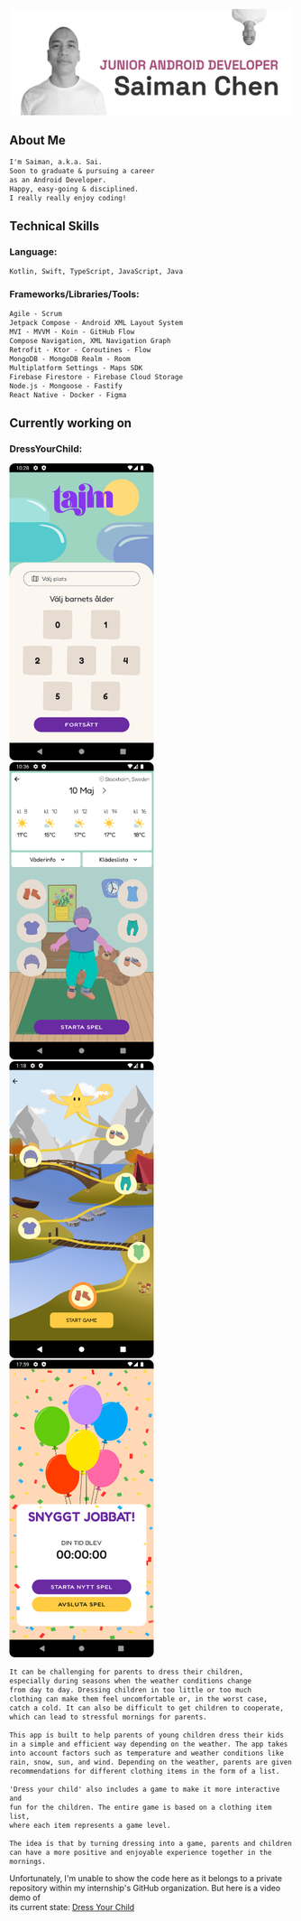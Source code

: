 ![](https://github.com/saimanchen/saimanchen/blob/main/github_profile_header2.png)

## About Me
    I'm Saiman, a.k.a. Sai.
    Soon to graduate & pursuing a career
    as an Android Developer.
    Happy, easy-going & disciplined.
    I really really enjoy coding!

## Technical Skills
### Language:
    Kotlin, Swift, TypeScript, JavaScript, Java

### Frameworks/Libraries/Tools:
    Agile - Scrum
    Jetpack Compose - Android XML Layout System
    MVI - MVVM - Koin - GitHub Flow
    Compose Navigation, XML Navigation Graph
    Retrofit - Ktor - Coroutines - Flow
    MongoDB - MongoDB Realm - Room
    Multiplatform Settings - Maps SDK
    Firebase Firestore - Firebase Cloud Storage
    Node.js - Mongoose - Fastify
    React Native - Docker - Figma

## Currently working on
### DressYourChild:
<img src="https://github.com/saimanchen/saimanchen/blob/main/homescreen_no_location.png" width="256" /> <img src="https://github.com/saimanchen/saimanchen/blob/main/clothingscreen_landing.png" width="256" /> <br>
<img src="https://github.com/saimanchen/saimanchen/blob/main/gamescreen_fall.png" width="256" /> <img src="https://github.com/saimanchen/saimanchen/blob/main/goalscreen_UI.png" width="256" />


    It can be challenging for parents to dress their children, 
    especially during seasons when the weather conditions change
    from day to day. Dressing children in too little or too much 
    clothing can make them feel uncomfortable or, in the worst case, 
    catch a cold. It can also be difficult to get children to cooperate, 
    which can lead to stressful mornings for parents.

    This app is built to help parents of young children dress their kids 
    in a simple and efficient way depending on the weather. The app takes
    into account factors such as temperature and weather conditions like 
    rain, snow, sun, and wind. Depending on the weather, parents are given 
    recommendations for different clothing items in the form of a list.

    'Dress your child' also includes a game to make it more interactive and 
    fun for the children. The entire game is based on a clothing item list, 
    where each item represents a game level.

    The idea is that by turning dressing into a game, parents and children 
    can have a more positive and enjoyable experience together in the mornings.

Unfortunately, I'm unable to show the code here as it belongs to a private <br>
repository within my internship's GitHub organization. But here is a video demo of <br>
its current state: [Dress Your Child](https://www.youtube.com/watch?v=t_I3J_Aw_qQ)
